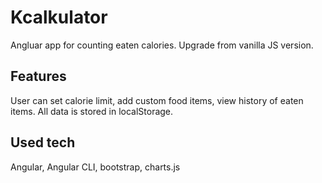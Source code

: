 # Kcalkulator

Angluar app for counting eaten calories. Upgrade from vanilla JS version.

## Features

User can set calorie limit, add custom food items, view history of eaten items. All data is stored in localStorage.

## Used tech

Angular, Angular CLI, bootstrap, charts.js
